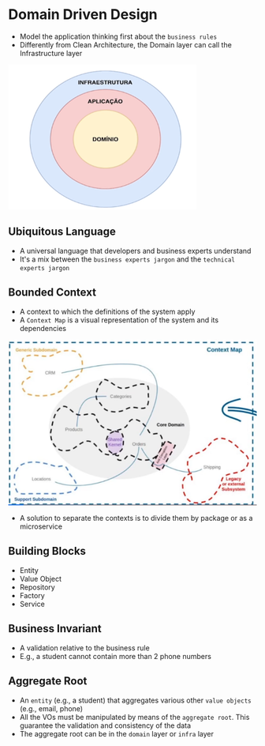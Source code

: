 # Domain Driven Design

- Model the application thinking first about the `business rules`
- Differently from Clean Architecture, the Domain layer can call the Infrastructure layer

![Clean Architecture Simplified](../images/clean-architecture-simplified.png)

## Ubiquitous Language

- A universal language that developers and business experts understand
- It's a mix between the `business experts jargon` and the `technical experts jargon`

## Bounded Context

- A context to which the definitions of the system apply
- A `Context Map` is a visual representation of the system and its dependencies

![Context Map](../images/context-map-ddd.png)

- A solution to separate the contexts is to divide them by package or as a microservice

## Building Blocks

- Entity
- Value Object
- Repository
- Factory
- Service

## Business Invariant

- A validation relative to the business rule
- E.g., a student cannot contain more than 2 phone numbers

## Aggregate Root

- An `entity` (e.g., a student) that aggregates various other `value objects` (e.g., email, phone)
- All the VOs must be manipulated by means of the `aggregate root`. This guarantee the validation and consistency of the data
- The aggregate root can be in the `domain` layer or `infra` layer

